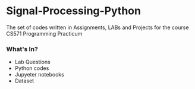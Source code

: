 # Signal-Processing-Python
The set of codes written in Assignments, LABs and Projects for the course CS571 Programming Practicum


### What's In?

- Lab Questions
- Python codes
- Jupyeter notebooks
- Dataset
